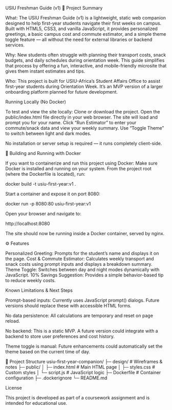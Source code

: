 USIU Freshman Guide (v1)
📘 Project Summary

What:
The USIU Freshman Guide (v1) is a lightweight, static web companion designed to help first-year students navigate their first weeks on campus. Built with HTML5, CSS3, and vanilla JavaScript, it provides personalized greetings, a basic campus cost and commute estimator, and a simple theme toggle feature — all without the need for external libraries or backend services.

Why:
New students often struggle with planning their transport costs, snack budgets, and daily schedules during orientation week. This guide simplifies that process by offering a fun, interactive, and mobile-friendly microsite that gives them instant estimates and tips.

Who:
This project is built for USIU-Africa’s Student Affairs Office to assist first-year students during Orientation Week. It’s an MVP version of a larger onboarding platform planned for future development.



Running Locally (No Docker)

To test and view the site locally:
Clone or download the project.
Open the public/index.html file directly in your web browser.
The site will load and prompt you for your name.
Click “Run Estimator” to enter your commute/snack data and view your weekly summary.
Use “Toggle Theme” to switch between light and dark modes.

No installation or server setup is required — it runs completely client-side.



🐳 Building and Running with Docker

If you want to containerize and run this project using Docker:
Make sure Docker is installed and running on your system.
From the project root (where the Dockerfile is located), run:

docker build -t usiu-first-year:v1 .


Start a container and expose it on port 8080:

docker run -p 8080:80 usiu-first-year:v1


Open your browser and navigate to:

http://localhost:8080


The site should now be running inside a Docker container, served by nginx.



⚙️ Features

Personalized Greeting: Prompts for the student’s name and displays it on the page.
Cost & Commute Estimator: Calculates weekly transport and snack costs using prompt inputs and displays a breakdown summary.
Theme Toggle: Switches between day and night modes dynamically with JavaScript.
10% Savings Suggestion: Provides a simple behavior-based tip to reduce weekly costs.




 Known Limitations & Next Steps



Prompt-based inputs: Currently uses JavaScript prompt() dialogs. Future versions should replace these with accessible HTML forms.

No data persistence: All calculations are temporary and reset on page reload.

No backend: This is a static MVP. A future version could integrate with a backend to store user preferences and cost history.

Theme toggle is manual: Future enhancements could automatically set the theme based on the current time of day.

📂 Project Structure
usiu-first-year-companion/
├─ design/                  # Wireframes & notes
├─ public/
│  ├─ index.html           # Main HTML page
│  ├─ styles.css           # Custom styles
│  └─ script.js            # JavaScript logic
├─ Dockerfile              # Container configuration
├─ .dockerignore
└─ README.md



License

This project is developed as part of a coursework assignment and is intended for educational use.